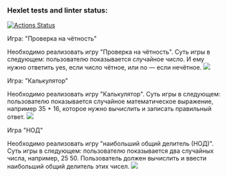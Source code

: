 ### Hexlet tests and linter status:
[![Actions Status](https://github.com/MiranaM/php-project-45/actions/workflows/hexlet-check.yml/badge.svg)](https://github.com/MiranaM/php-project-45/actions)


</p>Игра: "Проверка на чётность"
</p>Необходимо реализовать игру "Проверка на чётность". Суть игры в следующем: пользователю показывается случайное число. И ему нужно ответить yes, если число чётное, или no — если нечётное.
<a href="https://asciinema.org/a/uDJOFjY7qht6TWoJ6eB1Mi6BM" target="_blank"><img src="https://asciinema.org/a/uDJOFjY7qht6TWoJ6eB1Mi6BM.svg" /></a>

</p>Игра: "Калькулятор"
</p>Необходимо реализовать игру "Калькулятор". Суть игры в следующем: пользователю показывается случайное математическое выражение, например 35 + 16, которое нужно вычислить и записать правильный ответ.
<a href="https://asciinema.org/a/luUJTePYP9dSmqhAjWR4gQljm" target="_blank"><img src="https://asciinema.org/a/luUJTePYP9dSmqhAjWR4gQljm.svg" /></a>

</p>Игра "НОД"
</p>Необходимо реализовать игру "наибольший общий делитель (НОД)". Суть игры в следующем: пользователю показывается два случайных числа, например, 25 50. Пользователь должен вычислить и ввести наибольший общий делитель этих чисел.
<a href="https://asciinema.org/a/vlh5RENASDdApPppiigh0BIL2" target="_blank"><img src="https://asciinema.org/a/vlh5RENASDdApPppiigh0BIL2.svg" /></a>